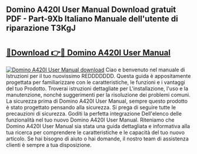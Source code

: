 ## Domino A420I User Manual Download gratuit PDF - Part-9Xb Italiano Manuale dell'utente di riparazione T3KgJ

# <h2><a href="http://dfbl6u9.blite.top/?on=Domino+A420I+User+Manual">🔗Download 👉🔴 Domino A420I User Manual</a></h2>

[![Domino A420I User Manual download](https://i.imgur.com/lujVjoI.png)](http://dfbl6u9.blite.top/?on=Domino+A420I+User+Manual)
Ciao e benvenuto nel manuale di Istruzioni per il tuo nuovissimo REDDDDDDD. Questa guida è appositamente progettata per familiarizzare con le caratteristiche, le funzioni e i vantaggi del tuo Prodotto. Troverai istruzioni dettagliate per L'installazione, l'uso e la manutenzione, nonché suggerimenti per la risoluzione dei problemi comuni. La sicurezza prima di Domino A420I User Manual, sempre questo prodotto è stato progettato pensando alla sicurezza. Si prega di seguire tutte le precauzioni di sicurezza. Goditi la perfetta integrazione Dell'elenco delle funzionalità nel tuo nuovo Domino A420I User Manual. Riteniamo che Domino A420I User Manual sia stata una guida dettagliata e informativa alla tua ricerca per comprendere le caratteristiche e le capacità del tuo nuovo articolo. Se hai bisogno di aiuto o hai domande, il nostro team di assistenza clienti è sempre a tua disposizione.
